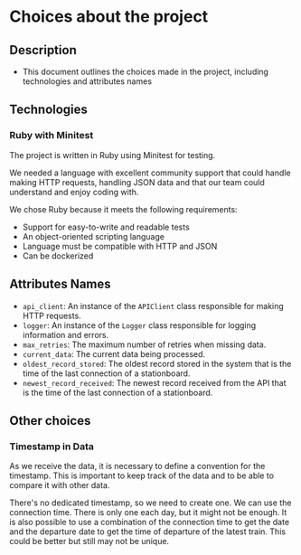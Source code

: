 # Choices about the project

## Description
- This document outlines the choices made in the project, including technologies and attributes names

## Technologies
### Ruby with Minitest

The project is written in Ruby using Minitest for testing.

We needed a language with excellent community support that could handle making HTTP requests, handling JSON data and that our team could understand and enjoy coding with.

We chose Ruby because it meets the following requirements:

- Support for easy-to-write and readable tests
- An object-oriented scripting language
- Language must be compatible with HTTP and JSON
- Can be dockerized

## Attributes Names 
- `api_client`: An instance of the `APIClient` class responsible for making HTTP requests.
- `logger`: An instance of the `Logger` class responsible for logging information and errors.
- `max_retries`: The maximum number of retries when missing data.
- `current_data`: The current data being processed.
- `oldest_record_stored`: The oldest record stored in the system that is the time of the last connection of a stationboard.
- `newest_record_received`: The newest record received from the API that is the time of the last connection of a stationboard.

## Other choices

### Timestamp in Data

As we receive the data, it is necessary to define a convention for the timestamp. This is important to keep track of the data and to be able to compare it with other data.

There's no dedicated timestamp, so we need to create one. We can use the connection time. There is only one each day, but it might not be enough. It is also possible to use a combination of the connection time to get the date and the departure date to get the time of departure of the latest train. This could be better but still may not be unique.